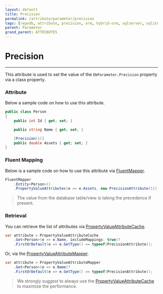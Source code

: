 ```yaml
---
layout: default
title: Precision
permalink: /attribute/parameter/precision
tags: [repodb, attribute, precision, orm, hybrid-orm, sqlserver, sqlite, mysql, postgresql]
parent: Parameter
grand_parent: ATTRIBUTES
---
```


# Precision

---

This attribute is used to set the value of the `DbParameter.Precision` property via a class property.

### Attribute

Below a sample code on how to use this attribute.

```csharp
public class Person
{
    public int Id { get; set; }

    public string Name { get; set; }

    [Precision(1)]
    public double Assets { get; set; }
}
```

### Fluent Mapping

Below is a sample code on how to use this attribute via [FluentMapper](/mapper/fluentmapper).

```csharp
FluentMapper
    .Entity<Person>()
    .PropertyValueAttributes(e => e.Assets, new PrecisionAttribute(1));
```

> The value from the database table/view is taking the precedence if present.

### Retrieval

You can retrieve the list of attributes via [PropertyValueAttributeCache](/cacher/propertyvalueattributecache).

```csharp
var attribute = PropertyValueAttributeCache
    .Get<Person>(e => e.Name, includeMappings: true)?
    .FirstOrDefault(e => e.GetType() == typeof(PrecisionAttribute));
```

Or, via the [PropertyValueAttributeMapper](/mapper/propertyvalueattributemapper).

```csharp
var attribute = PropertyValueAttributeMapper
    .Get<Person>(e => e.Name)?
    .FirstOrDefault(e => e.GetType() == typeof(PrecisionAttribute));
```

> We strongly suggest to always use the [PropertyValueAttributeCache](/cacher/propertyvalueattributecache) to maximize the performance.
